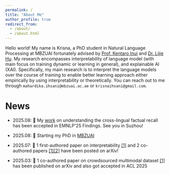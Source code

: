 ```yaml
---
permalink: /
title: "About Me"
author_profile: true
redirect_from: 
  - /about/
  - /about.html
---
```


Hello world! My name is Krisna, a PhD student in Natural Language Processing at MBZUAI fortunately advised by [Prof. Kentaro Inui](https://kentaro-inui.github.io/) and [Dr. Lijie Hu](https://lijie-hu.github.io/). My research encompasses interpretability of language model (with main focus on training dynamic or learning in general), and explainable AI (XAI). Specifically, my main research is to interpret the language models over the course of training to enable better learning approach either empirically by using interpretability or theoretically. 
You can reach out to me through `mahardika.ihsani@mbzuai.ac.ae` or `krisnaihsani@gmail.com`.


# News
- 2025.08: 🎉 My [work](https://arxiv.org/abs/2507.12838#:~:text=Are%20Knowledge%20and%20Reference%20in%20Multilingual%20Language%20Models%20Cross%2DLingually%20Consistent%3F,-Xi%20Ai%2C%20Mahardika&text=Cross%2Dlingual%20consistency%20should%20be,parity%20of%20language%20model%20performance.) on understanding the cross-lingual factual recall has been accepted in EMNLP'25 Findings. See you in Suzhou!
- 2025.08:  🎉 Starting my PhD in [MBZUAI](mbzuai.ac.ae)
- 2025.07:  🎉 1 first-authored paper on interpretability  [\[1\]](https://arxiv.org/abs/2507.12838) and 2 co-authored papers  [\[1\]](https://arxiv.org/abs/2507.11230)[\[2\]](https://arxiv.org/abs/2507.22581)  have been posted on arXiv!

- 2025.03:  🎉 1 co-authored paper on crowdsourced multimodal dataset [\[1\]](https://arxiv.org/abs/2503.07920) has been published on arXiv and also got accepted in ACL 2025 
